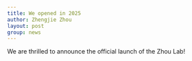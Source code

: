 ```yaml
---
title: We opened in 2025
author: Zhengjie Zhou
layout: post
group: news
---
```


We are thrilled to announce the official launch of the Zhou Lab! 
